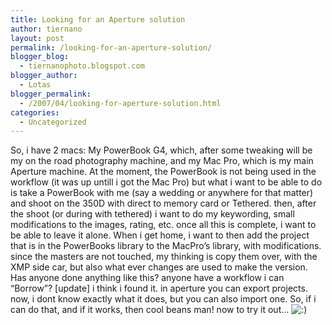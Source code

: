 ```yaml
---
title: Looking for an Aperture solution
author: tiernano
layout: post
permalink: /looking-for-an-aperture-solution/
blogger_blog:
  - tiernanophoto.blogspot.com
blogger_author:
  - Lotas
blogger_permalink:
  - /2007/04/looking-for-aperture-solution.html
categories:
  - Uncategorized
---
```

So, i have 2 macs: My PowerBook G4, which, after some tweaking will be my on the road photography machine, and my Mac Pro, which is my main Aperture machine. At the moment, the PowerBook is not being used in the workflow (it was up untill i got the Mac Pro) but what i want to be able to do is take a PowerBook with me (say a wedding or anywhere for that matter) and shoot on the 350D with direct to memory card or Tethered. then, after the shoot (or during with tethered) i want to do my keywording, small modifications to the images, rating, etc. once all this is complete, i want to be able to leave it alone. When i get home, i want to then add the project that is in the PowerBooks library to the MacPro&#8217;s library, with modifications. since the masters are not touched, my thinking is copy them over, with the XMP side car, but also what ever changes are used to make the version. Has anyone done anything like this? anyone have a workflow i can &#8220;Borrow&#8221;? [update] i think i found it. in aperture you can export projects. now, i dont know exactly what it does, but you can also import one. So, if i can do that, and if it works, then cool beans man! now to try it out&#8230; <img src="http://www.geekphotographer.com/wp-includes/images/smilies/icon_smile.gif" alt=":)" class="wp-smiley" />